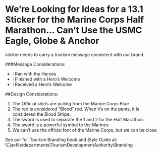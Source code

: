 # We’re Looking for Ideas for a 13.1 Sticker for the Marine Corps Half Marathon… Can’t Use the USMC Eagle, Globe & Anchor #

sticker needs to carry a tourism message consistent with our brand.
 
###Message Considerations:
 
- I Ran with the Heroes
- I Finished with a Hero’s Welcome
- I Received a Hero’s Welcome
 
##Design Considerations:
1. The Official shirts are pulling from the Marine Corps Blue
2. The red is considered “Blood” red. When it’s on the pants, it is considered the Blood Stripe.
3. The sword is used to separate the 1 and 2 for the Half Marathon
4. The sword is a powerful symbol to the Marines
5. We can’t use the official font of the Marine Corps, but we can be close
 
See our full Tourism Branding book and Style Guide at:
\\Cjaxfile\departments\TourismDevelopmentAuthority\Branding